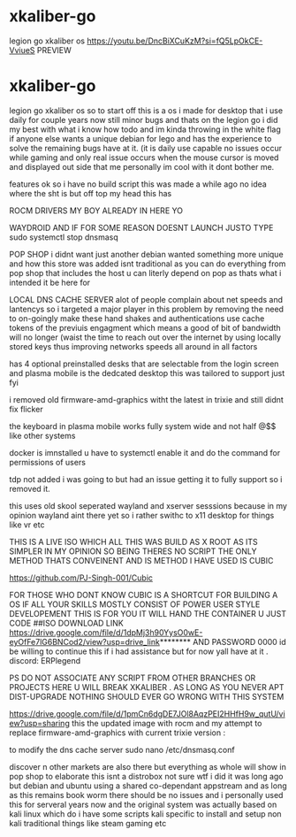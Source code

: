 # xkaliber-go
legion go xkaliber os 
https://youtu.be/DncBiXCuKzM?si=fQ5LpOkCE-VviueS   PREVIEW
# xkaliber-go
legion go xkaliber os 
so to start off this is a os i made for desktop that i use daily for couple years now still minor bugs and thats on the legion go 
i did my best with what i know how todo and im kinda throwing in the white flag if anyone else wants a unique debian for lego 
and has the experience to solve the remaining bugs have at it. (it is daily use capable no issues occur while gaming and only real issue occurs when the 
mouse cursor is moved and displayed out side that me personally im cool with it dont bother me.

features ok so i have no build script this was made a while ago no idea where the sht is but off top my head this has

ROCM DRIVERS MY BOY ALREADY IN HERE YO

WAYDROID AND IF FOR SOME REASON DOESNT LAUNCH JUSTO TYPE sudo systemctl stop dnsmasq

POP SHOP i didnt want just another debian wanted something more unique and how this store was
added isnt traditional as you can do everything from pop shop that includes the host u can literly 
depend on pop as thats what i intended it be here for

LOCAL DNS CACHE SERVER alot of people complain about net speeds and lantencys so i targeted a major player in this problem by removing the need
to on-goingly make these hand shakes and authentications use cache tokens of the previuis engagment which means a good of bit of bandwidth will no longer 
(waist the time to reach out over the internet by using locally stored keys thus improving networks speeds all around in all factors

has 4 optional preinstalled desks that are selectable from the login screen and plasma mobile is the dedcated desktop this was tailored to support just fyi

i removed old firmware-amd-graphics witht the latest in trixie and still didnt fix flicker

the keyboard in plasma mobile works fully system wide and not half @$$ like other systems

docker is imnstalled u have to systemctl enable it and do the command for permissions of users

tdp not added i was going to but had an issue getting it to fully support so i removed it.

this uses old skool seperated wayland and xserver sesssions because in my opinion wayland aint there yet so i rather swithc to x11 desktop for things like vr etc

THIS IS A LIVE ISO WHICH ALL THIS WAS BUILD AS X ROOT AS ITS SIMPLER IN MY OPINION SO BEING THERES NO SCRIPT THE ONLY METHOD THATS CONVEINENT AND IS METHOD I HAVE USED IS CUBIC

https://github.com/PJ-Singh-001/Cubic

FOR THOSE WHO DONT KNOW CUBIC IS A SHORTCUT FOR BUILDING A OS IF ALL YOUR SKILLS MOSTLY CONSIST OF POWER USER STYLE DEVELOPEMENT THIS IS FOR YOU IT WILL HAND THE CONTAINER U JUST CODE 
##ISO DOWNLOAD LINK https://drive.google.com/file/d/1dpMj3h90YysO0wE-eyOfFe7lG6BNCod2/view?usp=drive_link********             AND PASSWORD 0000 
id be willing to continue this if i had assistance but for now yall have at it . discord: ERPlegend 

PS DO NOT ASSOCIATE ANY SCRIPT FROM OTHER BRANCHES OR PROJECTS HERE U WILL BREAK XKALIBER . 
AS LONG AS YOU NEVER APT DIST-UPGRADE NOTHING SHOULD EVER GO WRONG WITH THIS SYSTEM


https://drive.google.com/file/d/1pmCn6dgDE7JOl8AqzPEI2HHfH9w_qutU/view?usp=sharing
this the updated image with rocm and my attempt to replace firmware-amd-graphics with current trixie version :


to modify the dns cache server
sudo nano /etc/dnsmasq.conf

discover n other markets are also there but everything as whole will show in pop shop to elaborate this isnt a distrobox not sure wtf i did it was long ago but debian and ubuntu using a shared co-dependant appstream and as long as this remains book worm there should be no issues and i personally used this for serveral years now and the original system was actually based on kali linux which do i have some scripts kali specific to install and setup non kali traditional things like steam gaming etc 

 
